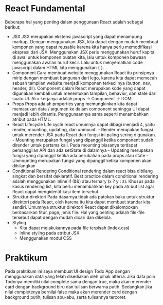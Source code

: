 # React Fundamental

Beberapa hal yang penting dalam penggunaan React adalah sebagai berikut:

- JSX
  JSX merupakan ekstensi javascript yang dapat menampung markup. Dengan menggunakan JSX, kita dapat dengan mudah membuat komponen yang dapat reusable karena kita hanya perlu memodifikasi ekspresi dari JSX. Menggunakan JSX perlu menggunakan huruf kapital di awal untuk komponen buatan kita, lalu untuk komponen bawaan menggunakan awalan huruf kecil. Lalu untuk menyematkan code javascript dalam HTML kita menggunakan { }.
- Component
  Cara membuat website menggunakan React itu prinsipnya mirip dengan membuat bangunan dari lego, karena kita dapat memecah sebuah tampilan website menjadi komponen terkecilnya (button, nav, header, dll). Component dalam React merupakan kode yang dapat digunakan kembali untuk menentukan tampilan, behavior, dan state dari suatu UI. Alur kerjanya adalah props → Component → DOM.
- Props
  Props adalah properties yang memungkinkan kita dapat memasukan data / argumen ke dalam component sehingga UI dapat menjadi lebih dinamis. Penggunaannya sama seperti menambahkan atribut pada HTML.
- React Lifecycle
  Life cycle react umumnya dapat dibagi menjadi 4, yaitu render, mounting, updating, dan unmount. - Render merupakan fungsi untuk merender JSX pada React dan fungsi ini paling sering digunakan. - Mounting merupakan fungsi yang dipanggil ketika component sudah dirender untuk pertama kali. Pada mounting biasanya terdapat pemanggilan API dan ada setState di dalamnya - Updating merupakan fungsi yang dipanggil ketika ada perubahan pada props atau state - Unmounting merupakan fungsi yang dipanggil ketika komponen akan dihilangkan
- Conditional Rendering
  Conditional rendering dalam react bisa dibilang singkat dan bersifat deklaratif. Best practice dalam conditional rendering adalah menggunakan inline if (&&) atau ternary (x ? y : z). Khusus pada kasus rendering list, kita perlu menambahkan key pada atribut list agar React dapat mengidentifikasi item tersebut.
- Struktur direktori
  Pada dasarnya tidak ada patokan baku untuk struktur direktori pada React, oleh karena itu kita dapat membuat standar kita sendiri. Umumnya struktur direktori React dapat dikelompokan berdasarkan fitur, page, jenis file. Hal yang penting adalah file-file tersebut dapat dengan mudah dicari dan dikelola.
- Styling
  - Kita dapat melakukannya pada file terpisah (index.css)
  - Inline styling pada atribut JSX
  - Menggunakan modul CSS

# Praktikum

Pada praktikum ini saya membuat UI design Todo App dengan menggunakan data yang telah disediakan oleh pihak alterra. Jika data poin Todonya memiliki nilai complete sama dengan true, maka akan merender card dengan background biru dan tulisan berwarna putih. Sedangkan jika nilai completenya bernilai false maka akan merender card dengan background putih, tulisan abu-abu, serta tulisannya tercoret.

